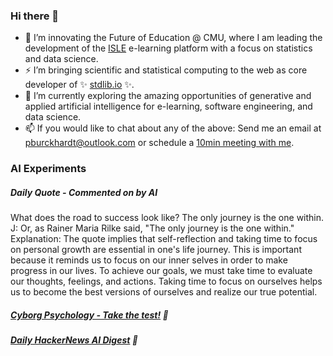 ### Hi there 👋

-   📖 I’m innovating the Future of Education @ CMU, where I am leading the development of the [ISLE](https://www.stat.cmu.edu/isle) e-learning platform with a focus on statistics and data science.
-   ⚡ I’m bringing scientific and statistical computing to the web as core developer of ✨ [stdlib.io](https://stdlib.io) ✨.
-   🔭 I’m currently exploring the amazing opportunities of generative and applied artificial intelligence for e-learning, software engineering, and data science.
-   📫 If you would like to chat about any of the above: Send me an email at [pburckhardt@outlook.com](mailto:pburckhardt@outlook.com) or schedule a [10min meeting with me](https://cal.com/philipp-burckhardt/10min).

### AI Experiments

##### Daily Quote - Commented on by AI

<!-- <quote> -->

What does the road to success look like? The only journey is the one within. J: Or, as Rainer Maria Rilke said, "The only journey is the one within." Explanation: The quote implies that self-reflection and taking time to focus on personal growth are essential in one's life journey. This is important because it reminds us to focus on our inner selves in order to make progress in our lives. To achieve our goals, we must take time to evaluate our thoughts, feelings, and actions. Taking time to focus on ourselves helps us to become the best versions of ourselves and realize our true potential.

<!-- </quote> -->

##### [Cyborg Psychology - Take the test!](http://cyborg-psychology.com/) 🚀 
##### [Daily HackerNews AI Digest](https://ai-digest.vercel.app/) :brain:
